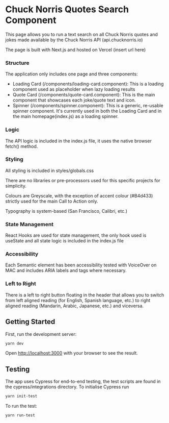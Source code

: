 # Chuck Norris Quotes Search Component
This page allows you to run a text search on all Chuck Norris quotes and jokes made available by the Chuck Norris API (api.chucknorris.io)

The page is built with Next.js and hosted on Vercel (insert url here)
### Structure

The application only includes one page and three components:
- Loading Card (/components/loading-card.component): This is a loading component used as placeholder when lazy loading results
- Quote Card (/components/quote-card.component): This is the main component that showcases each joke/quote text and icon.
- Spinner (/components/spinner.component): This is a generic, re-usable spinner component. It's currently used in both the Loading Card and in the main homepage(index.js) as a loading spinner.

### Logic
The API logic is included in the index.js file, it uses the native browser fetch() method.
### Styling
All styling is included in styles/globals.css

There are no libraries or pre-processors used for this specific projects for simplicity.

Colours are Greyscale, with the exception of accent colour (#B4d433) strictly used for the main Call to Action only.

Typography is system-based (San Francisco, Calibri, etc.)
### State Management
React Hooks are used for state management, the only hook used is useState and all state logic is included in the index.js file
### Accessibility 
Each Semantic element has been accessibility tested with VoiceOver on MAC and includes ARIA labels and tags where necessary.

### Left to Right
There is a left to right button floating in the header that allows you to switch from left aligned reading (for English, Spanish language, etc.) to right aligned reading (Mandarin, Arabic, Japanese, etc.) and viceversa.
## Getting Started

First, run the development server:

```bash
yarn dev
```

Open [http://localhost:3000](http://localhost:3000) with your browser to see the result.

## Testing

The app uses Cypress for end-to-end testing, the test scripts are found in the cypress/integrations directory.
To initialise Cypress run
```bash
yarn init-test
```
To run the test:
```bash
yarn run-test
```



